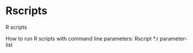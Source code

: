 Rscripts
========

R scripts

How to run R scripts with command line parameters:
  Rscript  *.r  parameter-list
